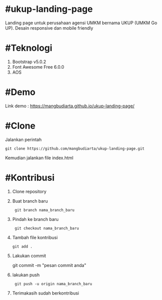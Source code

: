# #ukup-landing-page
Landing page untuk perusahaan agensi UMKM bernama UKUP (UMKM Go UP). Desain responsive dan mobile friendly

# #Teknologi
1. Bootstrap v5.0.2
2. Font Awesome Free 6.0.0
3. AOS

# #Demo
Link demo : https://mangbudiarta.github.io/ukup-landing-page/

# #Clone
Jalankan perintah

    git clone https://github.com/mangbudiarta/ukup-landing-page.git

Kemudian jalankan file index.html

# #Kontribusi
1. Clone repository
2. Buat branch baru
   ```
    git branch nama_branch_baru
   ```
4. Pindah ke branch baru
   ```
    git checkout nama_branch_baru
   ```
6. Tambah file kontribusi
    ```
    git add .
    ```
7. Lakukan commit
   
    git commit -m "pesan commit anda"

8. lakukan push
   ```
    git push -u origin nama_branch_baru
    ```
10. Terimakasih sudah berkontribusi 
